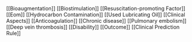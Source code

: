 [[Bioaugmentation]]
[[Biostimulation]]
[[Resuscitation-promoting Factor]]
[[Eom]]
[[Hydrocarbon Contamination]]
[[Used Lubricating Oil]]
[[Clinical Aspects]]
[[Anticoagulation]]
[[Chronic disease]]
[[Pulmonary embolism]]
[[Deep vein thrombosis]]
[[Disability]]
[[Outcome]]
[[Clinical Prediction Rule]]
